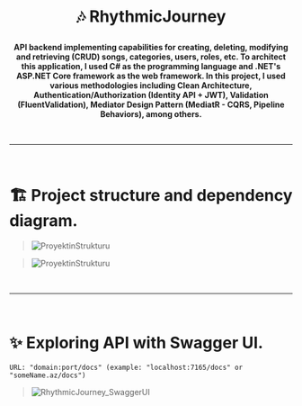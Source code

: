 # <p align="center">:notes: RhythmicJourney</p>
**<p align="center">API backend implementing capabilities for creating, deleting, modifying and retrieving (CRUD) songs, categories, users, roles, etc. To architect this application, I used C# as the programming language and .NET's ASP.NET Core framework as the web framework. In this project, I used various methodologies including Clean Architecture, Authentication/Authorization (Identity API + JWT), Validation (FluentValidation), Mediator Design Pattern (MediatR - CQRS, Pipeline Behaviors), among others.</p>**

<br />

***

<br />

# :building_construction: Project structure and dependency diagram.
> ![ProyektinStrukturu](https://i.ibb.co/g4kb0ZP/Rhythmic-Journey-Project-Structure.png)

> ![ProyektinStrukturu](https://i.ibb.co/LvDJ3Cb/Dependency-Diagram.png)

<br />

***

<br />

# :sparkles: Exploring API with Swagger UI.
```URL: "domain:port/docs" (example: "localhost:7165/docs" or "someName.az/docs")```
> ![RhythmicJourney_SwaggerUI](https://i.postimg.cc/L8TV4w4X/Rhythmic-Journey-Sw-agger-UI.png)
